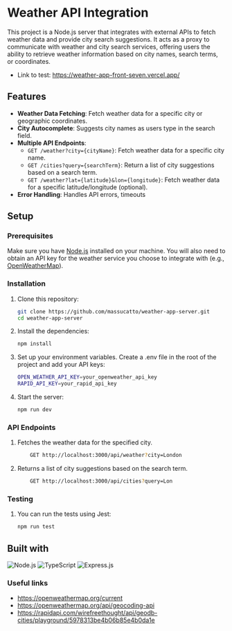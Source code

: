 # Weather API Integration

This project is a Node.js server that integrates with external APIs to fetch weather data and provide city search suggestions. It acts as a proxy to communicate with weather and city search services, offering users the ability to retrieve weather information based on city names, search terms, or coordinates.

- Link to test:
https://weather-app-front-seven.vercel.app/

## Features

- **Weather Data Fetching**: Fetch weather data for a specific city or geographic coordinates.
- **City Autocomplete**: Suggests city names as users type in the search field.
- **Multiple API Endpoints**:
  - `GET /weather?city={cityName}`: Fetch weather data for a specific city name.
  - `GET /cities?query={searchTerm}`: Return a list of city suggestions based on a search term.
  - `GET /weather?lat={latitude}&lon={longitude}`: Fetch weather data for a specific latitude/longitude (optional).
- **Error Handling**: Handles API errors, timeouts


## Setup

### Prerequisites

Make sure you have [Node.js](https://nodejs.org/en/) installed on your machine. You will also need to obtain an API key for the weather service you choose to integrate with (e.g., [OpenWeatherMap](https://openweathermap.org/)).

### Installation

1. Clone this repository:

   ```bash
   git clone https://github.com/massucatto/weather-app-server.git
   cd weather-app-server
   ```

2. Install the dependencies:
    ```bash
    npm install
    ```
3. Set up your environment variables. Create a .env file in the root of the project and add your API keys:
    ```bash
    OPEN_WEATHER_API_KEY=your_openweather_api_key
    RAPID_API_KEY=your_rapid_api_key
    ```
4. Start the server:
    ```bash
    npm run dev
    ```

### API Endpoints
1. Fetches the weather data for the specified city.
    ```bash
        GET http://localhost:3000/api/weather?city=London
    ```

2. Returns a list of city suggestions based on the search term.
    ```bash
        GET http://localhost:3000/api/cities?query=Lon
    ```

### Testing

1. You can run the tests using Jest:
    ```bash
    npm run test
    ```

## Built with
![Node.js](https://img.shields.io/badge/node.js-339933?style=for-the-badge&logo=Node.js&logoColor=white)
![TypeScript](https://img.shields.io/badge/typescript-007ACC?logo=typescript&logoColor=white)
![Express.js](https://img.shields.io/badge/Express.js-000000?logo=express&logoColor=fff&style=flat)



### Useful links
- https://openweathermap.org/current
- https://openweathermap.org/api/geocoding-api
- https://rapidapi.com/wirefreethought/api/geodb-cities/playground/5978313be4b06b85e4b0da1e